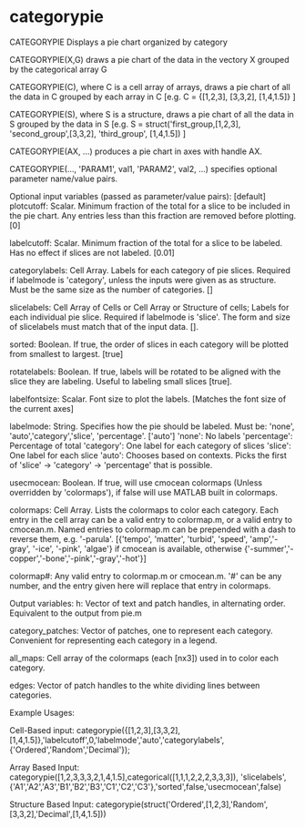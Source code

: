 # categorypie
CATEGORYPIE Displays a pie chart organized by category

CATEGORYPIE(X,G) draws a pie chart of the data in the vectory X grouped by
the categorical array G

CATEGORYPIE(C), where C is a cell array of arrays, draws a pie chart of all
the data in C grouped by each array in C [e.g. C = {[1,2,3], [3,3,2],
[1,4,1.5]} ]

CATEGORYPIE(S), where S is a structure, draws a pie chart of all the data
in S grouped by the data in S [e.g. S = struct('first_group,[1,2,3],
'second_group',[3,3,2], 'third_group', [1,4,1.5]) ] 

CATEGORYPIE(AX, ...) produces a pie chart in axes with handle AX.

CATEGORYPIE(..., 'PARAM1', val1, 'PARAM2', val2, ...) specifies optional
parameter name/value pairs.

Optional input variables (passed as parameter/value pairs): [default]
  plotcutoff:         Scalar. Minimum fraction of the total for a slice to be 
                      included in the pie chart. Any entries less than 
                      this fraction are removed before plotting.  [0]

  labelcutoff:        Scalar. Minimum fraction of the total for a slice to be 
                      labeled. Has no effect if slices are not labeled.
                      [0.01]

  categorylabels:     Cell Array. Labels for each category of pie slices. Required if
                      labelmode is 'category', unless the inputs were given
                      as as structure. Must be the same size as the number 
                      of categories. []

  slicelabels:        Cell Array of Cells or Cell Array or Structure of cells; 
                      Labels for each individual pie slice. Required if
                      labelmode is 'slice'. The form and size of
                      slicelabels must match that of the input data.
                      []. 

  sorted:             Boolean. If true, the order of slices in each
                      category will be plotted from smallest to largest.
                      [true]

  rotatelabels:       Boolean. If true, labels will be rotated to be
                      aligned  with the slice they are labeling. Useful
                      to labeling small slices [true]. 

  labelfontsize:      Scalar. Font size to plot the labels. [Matches the
                      font size of the current axes]

  labelmode:          String. Specifies how the pie should be labeled.
                      Must be: 'none', 'auto','category','slice',
                      'percentage'. ['auto']
                          'none': No labels
                          'percentage': Percentage of total
                          'category': One label for each category of slices
                          'slice': One label for each slice
                          'auto': Chooses based on contexts. Picks the first of 
                                 'slice' -> 'category' ->  'percentage' that is
                                  possible.

  usecmocean:         Boolean. If true, will use cmocean colormaps
                      (Unless overridden by 'colormaps'), if false will
                      use MATLAB built in colormaps. 

  colormaps:          Cell Array. Lists the colormaps to color each 
                      category. Each entry in the cell array can be
                      a valid entry to colormap.m, or a valid entry to
                      cmocean.m. Named entries to colormap.m can be
                      prepended with a dash to reverse them, e.g.
                      '-parula'. [{'tempo', 'matter', 'turbid', 'speed',
                       'amp','-gray', '-ice', '-pink', 'algae'} if cmocean is available,
                      otherwise {'-summer','-copper','-bone','-pink','-gray','-hot'}]

  colormap#:          Any valid entry to colormap.m or cmocean.m. '#' can
                      be any number, and the entry given here will
                      replace that entry in colormaps. 




Output variables:
  h:                  Vector of text and patch handles, in alternating
                      order. Equivalent to the output from pie.m

  category_patches:   Vector of patches, one to represent each category.
                      Convenient for representing each category in a
                      legend. 

  all_maps:           Cell array of the colormaps (each [nx3]) used in
                      to color each category. 
  
  edges:              Vector of patch handles to the white dividing lines
                      between categories. 



Example Usages:

Cell-Based input:
  categorypie({[1,2,3],[3,3,2],[1,4,1.5]},'labelcutoff',0,'labelmode','auto','categorylabels',{'Ordered','Random','Decimal'});

Array Based Input:
  categorypie([1,2,3,3,3,2,1,4,1.5],categorical([1,1,1,2,2,2,3,3,3]),
      'slicelabels',{'A1','A2','A3','B1','B2','B3','C1','C2','C3'},'sorted',false,'usecmocean',false)
  
Structure Based Input:
  categorypie(struct('Ordered',[1,2,3],'Random',[3,3,2],'Decimal',[1,4,1.5]))
